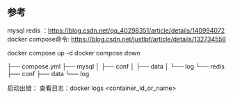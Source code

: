 


## 参考
mysql redis ：https://blog.csdn.net/qq_40298351/article/details/140994072
docker compose命令: https://blog.csdn.net/justlpf/article/details/132734556

docker compose up -d
docker compose down


├── compose.yml
├── mysql
│   ├── conf
│   ├── data
│   └── log
└── redis
    ├── conf
    ├── data
    └── log

启动出错：
查看日志：docker logs <container_id_or_name>
